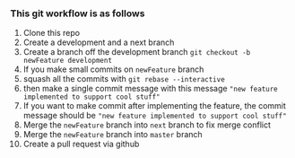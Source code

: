 ### This git workflow is as follows

1. Clone this repo
2. Create a development and a next branch
3. Create a branch off the development branch `git checkout -b newFeature development`
4. If you make small commits on `newFeature` branch
5. squash all the commits with `git rebase --interactive`
6. then make a single commit message with this message `"new feature implemented to support cool stuff"`
7. If you want to make commit after implementing the feature, the commit message should be `"new feature implemented to support cool stuff"` 
8. Merge the `newFeature` branch into `next` branch to fix merge conflict
9. Merge the `newFeature` branch into `master` branch 
10. Create a pull request via github

